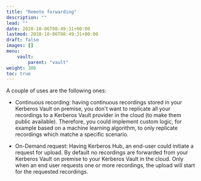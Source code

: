 ```yaml
---
title: "Remote forwarding"
description: ""
lead: ""
date: 2020-10-06T08:49:31+00:00
lastmod: 2020-10-06T08:49:31+00:00
draft: false
images: []
menu:
    vault:
        parent: "vault"
weight: 306
toc: true
---
```


A couple of uses are the following ones:

- Continuous recording: having continuous recordings stored in your Kerberos Vault on premise, you don't want to replicate all your recordings to a Kerberos Vault provider in the cloud (to make them public available). Therefore, you could implement custom logic, for example based on a machine learning algorithm, to only replicate recordings which matche a specific scenario.

- On-Demand request: Having Kerberos Hub, an end-user could initiate a request for upload. By default no recordings are forwarded from your Kerberos Vault on premise to your Kerberos Vault in the cloud. Only when an end user requests one or more recordings, the
  upload will start for the requested recordings.

